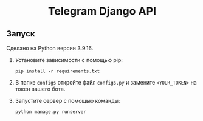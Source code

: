 <h1 align="center">Telegram Django API</h1>

## Запуск

Сделано на Python версии 3.9.16.
1. Установите зависимости с помощью pip:

    ```
    pip install -r requirements.txt
    ```

2. В папке `configs` откройте файл `configs.py` и замените `<YOUR_TOKEN>` на токен вашего бота.

3. Запустите сервер с помощью команды:

    ```
    python manage.py runserver
    ```
